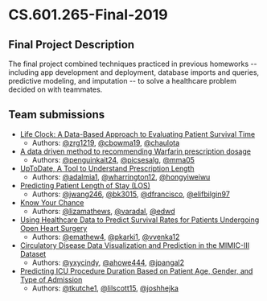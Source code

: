 # CS.601.265-Final-2019

## Final Project Description
The final project combined techniques practiced in previous homeworks -- including app development and deployment, database imports and queries, predictive modeling, and imputation -- to solve a healthcare problem decided on with teammates.

## Team submissions
* [Life Clock: A Data-Based Approach to Evaluating Patient Survival Time](https://health-it-apps-spring2019.github.io/final-zrg1219-cbowma19-chaulota/)
  * Authors: [@zrg1219](https://github.com/zrg1219), [@cbowma19](https://github.com/cbowma19), [@chaulota](https://github.com/chaulota)
* [A data driven method to recommending Warfarin prescription dosage](https://health-it-apps-spring2019.github.io/final-penguinkait24-picsesalg-mma05/)
  * Authors: [@penguinkait24](https://github.com/penguinkait24), [@picsesalg](https://github.com/picsesalg), [@mma05](https://github.com/mma05)
* [UpToDate, A Tool to Understand Prescription Length](https://health-it-apps-spring2019.github.io/final-adalmia1-wharrington12-hongyiweiwu/)
  * Authors: [@adalmia1](https://github.com/adalmia1), [@wharrington12](https://github.com/wharrington12), [@hongyiweiwu](https://github.com/hongyiweiwu)
* [Predicting Patient Length of Stay (LOS)](https://health-it-apps-spring2019.github.io/final-jwang246-bk3015-dfrancisco-elifbilgin97/)
  * Authors: [@jwang246](https://github.com/jwang246), [@bk3015](https://github.com/bk3015), [@dfrancisco](https://github.com/dfrancisco), [@elifbilgin97](https://github.com/elifbilgin9)
* [Know Your Chance](https://health-it-apps-spring2019.github.io/final-lizamathews-varadal-edwdh/)
  * Authors: [@lizamathews](https://github.com/), [@varadal](https://github.com/), [@edwd](https://github.com/)
* [Using Healthcare Data to Predict Survival Rates for Patients Undergoing Open Heart Surgery](https://health-it-apps-spring2019.github.io/final-emathew4-pkarki1-vvenka12)
  * Authors: [@emathew4](https://github.com/emathew4), [@pkarki1](https://github.com/pkarki1), [@vvenka12](https://github.com/vvenka12)
* [Circulatory Disease Data Visualization and Prediction in the MIMIC-III Dataset](https://health-it-apps-spring2019.github.io/final-yxycindy-ahowe444-jpangal2/)
  * Authors: [@yxycindy](https://github.com/yxycindy), [@ahowe444](https://github.com/ahowe444), [@jpangal2](https://github.com/jpangal2)
* [Predicting ICU Procedure Duration Based on Patient Age, Gender, and Type of Admission](https://health-it-apps-spring2019.github.io/final-tkutche1-lilscott15-joshhejka/)
  * Authors: [@tkutche1](https://github.com/tkutche1), [@lilscott15](https://github.com/lilscott15), [@joshhejka](https://github.com/joshhejka)
